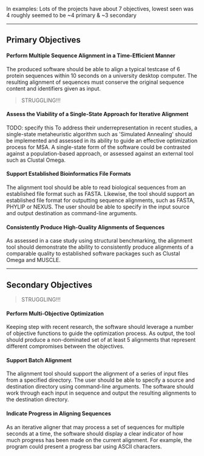 
In examples:
Lots of the projects have about 7 objectives, lowest seen was 4
roughly seemed to be ~4 primary & ~3 secondary

----

## Primary Objectives

#### Perform Multiple Sequence Alignment in a Time-Efficient Manner
The produced software should be able to align a typical testcase of 6 protein sequences within 10 seconds on a university desktop computer. The resulting alignment of sequences must conserve the original sequence content and identifiers given as input.


>STRUGGLING!!!
#### Assess the Viability of a Single-State Approach for Iterative Alignment
TODO: specify this
To address their underrepresentation in recent studies, a single-state metaheuristic algorithm such as 'Simulated Annealing' should be implemented and assessed in its ability to guide an effective optimization process for MSA. A single-state form of the software could be contrasted against a population-based approach, or assessed against an external tool such as Clustal Omega.

#### Support Established Bioinformatics File Formats
The alignment tool should be able to read biological sequences from an established file format such as FASTA. Likewise, the tool should support an established file format for outputting sequence alignments, such as FASTA, PHYLIP or NEXUS. The user should be able to specify in the input source and output destination as command-line arguments.

#### Consistently Produce High-Quality Alignments of Sequences
As assessed in a case study using structural benchmarking, the alignment tool should demonstrate the ability to consistently produce alignments of a comparable quality to established software packages such as Clustal Omega and MUSCLE.



-----

## Secondary Objectives


>STRUGGLING!!!
#### Perform Multi-Objective Optimization
Keeping step with recent research, the software should leverage a number of objective functions to guide the optimization process. As output, the tool should produce a non-dominated set of at least 5 alignments that represent different compromises between the objectives.

#### Support Batch Alignment
The alignment tool should support the alignment of a series of input files from a specified directory. The user should be able to specify a source and destination directory using command-line arguments. The software should work through each input in sequence and output the resulting alignments to the destination directory.

#### Indicate Progress in Aligning Sequences
As an iterative aligner that may process a set of sequences for multiple seconds at a time, the software should display a clear indicator of how much progress has been made on the current alignment. For example, the program could present a progress bar using ASCII characters.